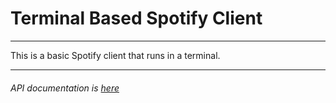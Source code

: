 # Terminal Based Spotify Client

___
This is a basic Spotify client that runs in a terminal.
___

###### API documentation is [here](https://bphun.github.io/spotify_client_documentation/class_spotify_a_p_i.html#ae9364eeba6428a021dd34dd3976acc99)
